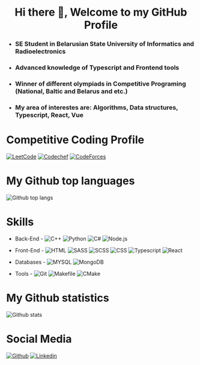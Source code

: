 <h1 align="center"> Hi there 👋, Welcome to my GitHub Profile<br/> </h1> 

* ### SE Student in **Belarusian State University of Informatics and Radioelectronics**
* ### Advanced knowledge of Typescript and Frontend tools
* ### Winner of different olympiads in Competitive Programing (National, Baltic and Belarus and etc.)
* ### My area of interestes are: **Algorithms, Data structures, Typescript, React, Vue**

# Competitive Coding Profile #

[![LeetCode](https://img.shields.io/badge/-LeetCode-ff8c00?style=flat&labelColor=ff8c00&logo=LeetCode&logoColor=white)](https://leetcode.com/4llower/)
[![Codechef](https://img.shields.io/badge/-Codechef-909090?style=flat&labelColor=909090&logo=Codechef&logoColor=white)](https://www.codechef.com/users/fllower)
[![CodeForces](https://img.shields.io/badge/-CodeForces-ec6161?style=flat&labelColor=ec6161&logo=CodeForces&logoColor=white)](https://codeforces.com/profile/4llower)		

# My Github top languages #
![Github top langs](https://github-readme-stats.vercel.app/api/top-langs/?username=4llower&hide=css,html&show_icons=true&title_color=fff&icon_color=79ff97&text_color=9f9f9f&bg_color=151515)

# Skills #

- Back-End -
![C++](https://img.shields.io/badge/C++%20-black.svg)
![Python](https://img.shields.io/badge/Python%20-blue.svg)
![C#](https://img.shields.io/badge/CSharp%20-orange.svg)
![Node.js](https://img.shields.io/badge/Node.js%20-white.svg)

- Front-End -
![HTML](https://img.shields.io/badge/HTML%20-red.svg)
![SASS](https://img.shields.io/badge/SASS%20-navy.svg)
![SCSS](https://img.shields.io/badge/SCSS%20-tomato.svg)
![CSS](https://img.shields.io/badge/CSS%20-gold.svg)
![Typescript](https://img.shields.io/badge/Typescript%20-blue.svg)
![React](https://img.shields.io/badge/React%20-purple.svg)

- Databases -
![MYSQL](https://img.shields.io/badge/MySQL%20-blue.svg)
![MongoDB](https://img.shields.io/badge/MongoDB%20-green.svg)

- Tools -
![Git](https://img.shields.io/badge/Git%20-gray.svg)
![Makefile](https://img.shields.io/badge/Makefile%20-yellow.svg)
![CMake](https://img.shields.io/badge/Cmake%20-blue.svg)


# My Github statistics #
![Github stats](https://github-readme-stats.vercel.app/api?username=4llower&show_icons=true&show_icons=true&title_color=fff&icon_color=79ff97&text_color=9f9f9f&bg_color=151515)


# Social Media #
[![Github](https://img.shields.io/badge/-Github-000?style=flat&logo=Github&logoColor=white)](https://github.com/4llower)
[![Linkedin](https://img.shields.io/badge/-LinkedIn-blue?style=flat&logo=Linkedin&logoColor=white)](https://www.linkedin.com/in/%D0%B8%D0%B3%D0%BE%D1%80%D1%8C-%D0%BC%D0%B0%D0%BA%D0%B5%D0%B5%D0%BD%D0%BA%D0%BE-6187581a2/)